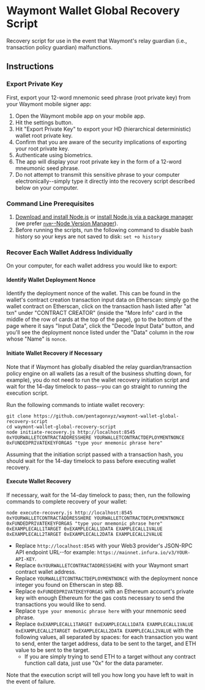 # Waymont Wallet Global Recovery Script

Recovery script for use in the event that Waymont's relay guardian (i.e., transaction policy guardian) malfunctions.

## Instructions

### Export Private Key

First, export your 12-word mnemonic seed phrase (root private key) from your Waymont mobile signer app:

1. Open the Waymont mobile app on your mobile app.
2. Hit the settings button.
3. Hit "Export Private Key" to export your HD (hierarchical deterministic) wallet root private key.
4. Confirm that you are aware of the security implications of exporting your root private key.
5. Authenticate using biometrics.
6. The app will display your root private key in the form of a 12-word mneumonic seed phrase.
7. Do not attempt to transmit this sensitive phrase to your computer electronically--simply type it directly into the recovery script described below on your computer.

### Command Line Prerequisites

1. [Download and install Node.js](https://nodejs.org/en/download/) or [install Node.js via a package manager](https://nodejs.org/en/download/package-manager/) (we prefer [`nvm`--Node Version Manager](https://github.com/nvm-sh/nvm#install--update-script)).
2. Before running the scripts, run the following command to disable bash history so your keys are not saved to disk: `set +o history`

### Recover Each Wallet Address Individually

On your computer, for each wallet address you would like to export:

#### Identify Wallet Deployment Nonce

Identify the deployment nonce of the wallet. This can be found in the wallet's contract creation transaction input data on Etherscan: simply go the wallet contract on Etherscan, click on the transaction hash listed after "at txn" under "CONTRACT CREATOR" (inside the "More Info" card in the middle of the row of cards at the top of the page), go to the bottom of the page where it says "Input Data", click the "Decode Input Data" button, and you'll see the deployment nonce listed under the "Data" column in the row whose "Name" is `nonce`.

#### Initiate Wallet Recovery if Necessary

Note that if Waymont has globally disabled the relay guardian/transaction policy engine on all wallets (as a result of the business shutting down, for example), you do not need to run the wallet recovery initiation script and wait for the 14-day timelock to pass--you can go straight to running the execution script.

Run the following commands to intiate wallet recovery:

```
git clone https://github.com/pentagonxyz/waymont-wallet-global-recovery-script
cd waymont-wallet-global-recovery-script
node initiate-recovery.js http://localhost:8545 0xYOURWALLETCONTRACTADDRESSHERE YOURWALLETCONTRACTDEPLOYMENTNONCE 0xFUNDEDPRIVATEKEYFORGAS "type your mnemonic phrase here"
```

Assuming that the initiation script passed with a transaction hash, you should wait for the 14-day timelock to pass before executing wallet recovery.

#### Execute Wallet Recovery

If necessary, wait for the 14-day timelock to pass; then, run the following commands to complete recovery of your wallet:

```
node execute-recovery.js http://localhost:8545 0xYOURWALLETCONTRACTADDRESSHERE YOURWALLETCONTRACTDEPLOYMENTNONCE 0xFUNDEDPRIVATEKEYFORGAS "type your mnemonic phrase here" 0xEXAMPLECALL1TARGET 0xEXAMPLECALL1DATA EXAMPLECALL1VALUE 0xEXAMPLECALL2TARGET 0xEXAMPLECALL2DATA EXAMPLECALL2VALUE
```

- Replace `http://localhost:8545` with your Web3 provider's JSON-RPC API endpoint URL--for example: `https://mainnet.infura.io/v3/YOUR-API-KEY`.
- Replace `0xYOURWALLETCONTRACTADDRESSHERE` with your Waymont smart contract wallet address.
- Replace `YOURWALLETCONTRACTDEPLOYMENTNONCE` with the deployment nonce integer you found on Etherscan in step 8B.
- Replace `0xFUNDEDPRIVATEKEYFORGAS` with an Ethereum account's private key with enough Ethereum for the gas costs necessary to send the transactions you would like to send.
- Replace `type your mnemonic phrase here` with your mnemonic seed phrase.
- Replace `0xEXAMPLECALL1TARGET 0xEXAMPLECALL1DATA EXAMPLECALL1VALUE 0xEXAMPLECALL2TARGET 0xEXAMPLECALL2DATA EXAMPLECALL2VALUE` with the following values, all separated by spaces: for each transaction you want to send, enter the target address, data to be sent to the target, and ETH value to be sent to the target.
    - If you are simply trying to send ETH to a target without any contract function call data, just use "0x" for the data parameter.

Note that the execution script will tell you how long you have left to wait in the event of failure.
